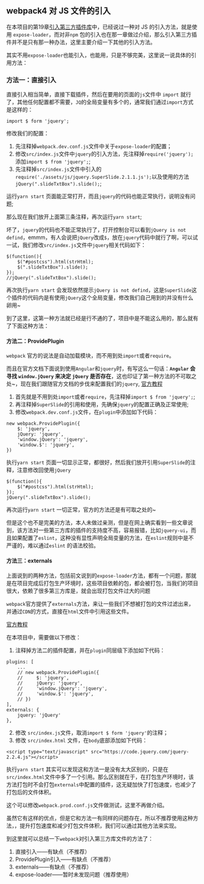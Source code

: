 ## webpack4 对 JS 文件的引入

在本项目的第19章[引入第三方插件库](https://github.com/kaivin/webpack4.x/blob/master/README/19：引入第三方插件库.md)中，已经说过一种对 JS 的引入方法，就是使用 `expose-loader`，而对非`npm` 包的引入也在那一章做过介绍，那么引入第三方插件并不是只有那一种办法，这里主要介绍一下其他的引入方法。

其实不用`expose-loader`也能引入，也能用，只是不够完美，这里说一说具体的引用方法：

### 方法一：直接引入

直接引入相当简单，直接下载插件，然后在要用的页面的`js`文件中 `import` 就行了，其他任何配置都不需要，`JQ`的全局变量有多个的，通常我们通过`import`方式是这样的：

```
import $ form 'jquery';
```
修改我们的配置：
1. 先注释掉`webpack.dev.conf.js`文件中关于`expose-loader`的配置；
2. 修改`src/index.js`文件中`jquery`的引入方法，先注释掉`require('jquery');` 添加`import $ from 'jquery';`;
3. 先注释掉`src/index.js`文件中引入的`require('./assets/js/jquery.SuperSlide.2.1.1.js');`以及使用的方法`jQuery(".slideTxtBox").slide();`;

运行`yarn start` 页面能正常打开，而且`jquery`的代码也能正常执行，说明没有问题;

那么现在我们放开上面第三条注释，再次运行`yarn start`;

坏了，`jquery`的代码也不能正常执行了，打开控制台可以看到`jQuery is not defind`，emmm，有人会说把`jQuery`改成`$`，放在`jquery`代码中就行了啊，可以试一试，我们修改`src/index.js`文件中`jquery`相关代码如下：
```
$(function(){
    $("#postcss").html(strHtml);
    $(".slideTxtBox").slide();
});
//jQuery(".slideTxtBox").slide();
```
再次执行`yarn start` 会发现依然提示`jQuery is not defind`，这是`SuperSlide`这个插件的代码内是有使用`jQuery`这个全局变量，修改我们自己用到的并没有什么卵用~

到了这里，这第一种方法就已经是行不通的了，项目中是不能这么用的，那么就有了下面这种方法：


####  方法二：ProvidePlugin

`webpack` 官方的说法是自动加载模块，而不用到处`import`或者`require`。

而且在官方文档下面说到使用`Angular`和`jquery`时，有写这么一句话：**`Angular` 会寻找 `window.jQuery` 来决定 `jQuery` 是否存在**，这也印证了第一种方法的不可取之处~，现在我们跟随官方文档的步伐来配置我们的`jquery`, [官方教程](https://www.webpackjs.com/plugins/provide-plugin/)

1. 首先就是不用到处`import`或者`require`，先注释掉`import $ from 'jquery';`;
2. 再注释掉`SuperSlide`的引用和使用，先确保`jquery`的配置正确及正常使用;
3. 修改`webpack.dev.conf.js`文件，在`plugin`中添加如下代码：
```
new webpack.ProvidePlugin({
    $: 'jquery',
    jQuery: 'jquery',
    'window.jQuery': 'jquery',
    'window.$': 'jquery',
})
```
执行`yarn start` 页面一切显示正常，都很好，然后我们放开引用`SuperSlide`的注释，注意修改回使用`jQuery`
```
$(function(){
    $("#postcss").html(strHtml);
});
jQuery(".slideTxtBox").slide();
```
再次运行`yarn start` 一切正常，官方的方法还是有可取之处的~

但是这个也不是完美的方法，本人未做过亲测，但是在网上确实看到一些文章说到，该方法对一些第三方库的插件的支持度不高，容易报错，比如`jquery-ui`，而且如果配置了`eslint`，这种没有显性声明全局变量的方法，在`eslint`规则中是不严谨的，难以通过`eslint` 的语法校验。


#### 方法三：externals

上面说到的两种方法，包括前文说到的`expose-loader`方法，都有一个问题，那就是在项目完成后打包生产环境时，这些项目依赖的包，都会被打包，当我们的项目很大，依赖了很多第三方库是，就会出现打包文件过大的问题

`webpack`官方提供了`externals`方法，来让一些我们不想被打包的文件过滤出来，并通过`CDN`的方式，直接在`html`文件中引用这些文件。

[官方教程](https://webpack.docschina.org/configuration/externals/)

在本项目中，需要做以下修改：

1. 注释掉方法二的插件配置，并在`plugin`同层级下添加如下代码：

```
plugins: [
    ...
    // new webpack.ProvidePlugin({
    //     $: 'jquery',
    //     jQuery: 'jquery',
    //     'window.jQuery': 'jquery',
    //     'window.$': 'jquery',
    // })
],
externals: {
    jquery: 'jQuery'
},
```
2. 修改 `src/index.js`文件，取消`import $ form 'jquery'`的注释；
3. 修改 `src/index.html` 文件，在`body`底部添加如下代码：

```
<script type="text/javascript" src="https://code.jquery.com/jquery-2.2.4.js"></script>
```
执行`yarn start` 其实可以发现这和方法一是没有太大区别的，只是在`src/index.html`文件中多了一个引用。那么区别就在于，在打包生产环境时，该方法打包时不会打包`externals`中配置的插件，这无疑加快了打包速度，也减少了打包后的文件体积。

这个可以修改`webpack.prod.conf.js`文件做测试，这里不再做介绍。

虽然它有这样的优点，但是它和方法一有同样的问题存在，所以不推荐使用这种方法，，提升打包速度和减少打包文件体积，我们可以通过其他方法来实现。

到这里就可以总结一下`webpack`对引入第三方库文件的方法了：

1. 直接引入——有缺点（不推荐）
2. ProvidePlugin引入——有缺点（不推荐）
3. externals——有缺点（不推荐）
4. expose-loader——暂时未发现问题（推荐使用）

